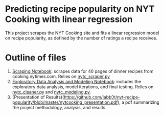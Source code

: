 # Predicting recipe popularity on NYT Cooking with linear regression
This project scrapes the NYT Cooking site and fits a linear regression model on recipe popularity, as defined by the number of ratings a recipe receives.

# Outline of files
1. 	[Scraping Notebook](https://github.com/labb0t/nyt-recipe-popularity/blob/master/scraping_notebook.ipynb): scrapes data for 40 pages of dinner recipes from cooking.nytimes.com. Relies on [nytc_scraper.py](https://github.com/labb0t/nyt-recipe-popularity/blob/master/nytc_cleaner.py)
2. [Exploratory Data Analysis and Modeling Notebook](eda_modeling_notebook.ipynb): includes the exploratory data analysis, model iterations, and final testing. Relies on [nytc_cleaner.py](https://github.com/labb0t/nyt-recipe-popularity/blob/master/nytc_cleaner.py) and [nytc_modeling.py](https://github.com/labb0t/nyt-recipe-popularity/blob/master/nytc_modeling.py).
3. [Presentation of Results)(https://github.com/labb0t/nyt-recipe-popularity/blob/master/nytcooking_presentation.pdf), a pdf summarizing the project methodology, analysis, and results.

